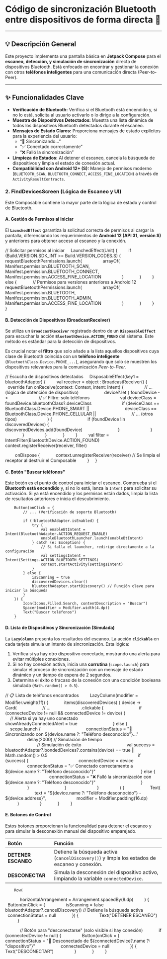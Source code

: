 # Código de sincronización Bluetooth entre dispositivos de forma directa 📱
---

## 💡 Descripción General
Este proyecto implementa una pantalla básica en **Jetpack Compose** para el **escaneo, detección, y simulación de sincronización** directa de dispositivos Bluetooth. Está enfocado en encontrar y gestionar la conexión con otros **teléfonos inteligentes** para una comunicación directa (Peer-to-Peer).

---

## ✨ Funcionalidades Clave

* **Verificación de Bluetooth:** Verifica si el Bluetooth está encendido y, si no lo está, solicita al usuario activarlo o lo dirige a la configuración.
* **Muestra de Dispositivos Detectados:** Muestra una lista dinámica de todos los dispositivos Bluetooth detectados durante el escaneo.
* **Mensajes de Estado Claros:** Proporciona mensajes de estado explícitos para la experiencia del usuario:
    * “🔄 Sincronizando…”
    * “✅ Conectado correctamente”
    * “❌ Falló la sincronización”
* **Limpieza de Estados:** Al detener el escaneo, cancela la búsqueda de dispositivos y limpia el estado de conexión actual.
* **Compatibilidad con Android 12+ (S):** Manejo de permisos moderno (`BLUETOOTH_SCAN`, `BLUETOOTH_CONNECT`, `ACCESS_FINE_LOCATION`) a través de `ActivityResultContracts`.

### 2. FindDevicesScreen (Lógica de Escaneo y UI)

Este Composable contiene la mayor parte de la lógica de estado y control de Bluetooth.

#### **A. Gestión de Permisos al Iniciar**

El **`LaunchedEffect`** garantiza la solicitud correcta de permisos al cargar la pantalla, diferenciando los requerimientos de **Android 12 (API 31, versión S)** y anteriores para obtener acceso al escaneo y la conexión.


// Solicitar permisos al iniciar
    LaunchedEffect(Unit) {
        if (Build.VERSION.SDK_INT >= Build.VERSION_CODES.S) {
            requestBluetoothPermissions.launch(
                arrayOf(
                    Manifest.permission.BLUETOOTH_SCAN,
                    Manifest.permission.BLUETOOTH_CONNECT,
                    Manifest.permission.ACCESS_FINE_LOCATION
                )
            )
        } else {
            // Permisos para versiones anteriores a Android 12
            requestBluetoothPermissions.launch(
                arrayOf(
                    Manifest.permission.BLUETOOTH,
                    Manifest.permission.BLUETOOTH_ADMIN,
                    Manifest.permission.ACCESS_FINE_LOCATION
                )
            )
        }
    }

#### **B. Detección de Dispositivos (BroadcastReceiver)**

Se utiliza un **`BroadcastReceiver`** registrado dentro de un **`DisposableEffect`** para escuchar la acción **`BluetoothDevice.ACTION_FOUND`** del sistema. Este método es estándar para la detección de dispositivos.

Es crucial notar el **filtro** que solo añade a la lista aquellos dispositivos cuya clase de Bluetooth coincida con un **teléfono inteligente** (`BluetoothClass.Device.PHONE_...`), asegurando que solo se muestren los dispositivos relevantes para la comunicación *Peer-to-Peer*.


// Escucha de dispositivos detectados
    DisposableEffect(key1 = bluetoothAdapter) {
        val receiver = object : BroadcastReceiver() {
            override fun onReceive(context: Context, intent: Intent) {
                // ... (lógica de obtención de dispositivo)
                    device?.let { foundDevice ->
                        // ✅ Filtro: solo teléfonos
                        val deviceClass = foundDevice.bluetoothClass?.deviceClass
                        if (deviceClass == BluetoothClass.Device.PHONE_SMART ||
                            deviceClass == BluetoothClass.Device.PHONE_CELLULAR ||
                            // ... (otros tipos)
                        ) {
                            if (foundDevice !in discoveredDevices) {
                                discoveredDevices.add(foundDevice)
                            }
                        }
                    }
                }
            }
        }
        val filter = IntentFilter(BluetoothDevice.ACTION_FOUND)
        context.registerReceiver(receiver, filter)

        onDispose {
            context.unregisterReceiver(receiver) // Se limpia el receptor al destruir el Composable
        }
    }

#### **C. Botón "Buscar teléfonos"**

Este botón es el punto de control para iniciar el escaneo. Comprueba si el **Bluetooth está encendido** y, si no lo está, lanza la `Intent` para solicitar su activación. Si ya está encendido y los permisos están dados, limpia la lista de resultados anteriores e inicia el descubrimiento.


        Button(onClick = {
            // ... (Verificación de soporte Bluetooth)

            if (!bluetoothAdapter.isEnabled) {
                try {
                    val enableBtIntent = Intent(BluetoothAdapter.ACTION_REQUEST_ENABLE)
                    enableBluetoothLauncher.launch(enableBtIntent)
                } catch (e: Exception) {
                    // Si falla el launcher, redirige directamente a la configuración
                    val settingsIntent = Intent(Settings.ACTION_BLUETOOTH_SETTINGS)
                    context.startActivity(settingsIntent)
                }
            } else {
                isScanning = true
                discoveredDevices.clear()
                bluetoothAdapter.startDiscovery() // Función clave para iniciar la búsqueda
            }
        }) {
            Icon(Icons.Filled.Search, contentDescription = "Buscar")
            Spacer(modifier = Modifier.width(4.dp))
            Text("Buscar teléfonos")
        }

#### **D. Lista de Dispositivos y Sincronización (Simulada)**

La **`LazyColumn`** presenta los resultados del escaneo. La acción **`clickable`** en cada tarjeta simula un intento de sincronización. Esta lógica:

1.  Verifica si ya hay otro dispositivo conectado, mostrando una alerta para evitar múltiples conexiones.
2.  Si no hay conexión activa, inicia una **corrutina** (`scope.launch`) para simular el proceso de sincronización con un mensaje de estado dinámico y un tiempo de espera de 2 segundos.
3.  Determina el éxito o fracaso de la conexión con una condición booleana simulada (`Math.random() > 0.5`).


// 📋 Lista de teléfonos encontrados
        LazyColumn(modifier = Modifier.weight(1f)) {
            items(discoveredDevices) { device ->
                Card(
                    // ...
                        .clickable {
                            if (connectedDevice != null && connectedDevice != device) {
                                // Alerta si ya hay uno conectado
                                showAlreadyConnectedAlert = true
                            } else {
                                scope.launch {
                                    connectionStatus = "🔄 Sincronizando con ${device.name ?: "Teléfono desconocido"}..."
                                    delay(2000) // Simulación de tiempo
                                    
                                    // Simulación de éxito
                                    val success = bluetoothAdapter?.bondedDevices?.contains(device) == true || Math.random() > 0.5
                                    
                                    if (success) {
                                        connectedDevice = device
                                        connectionStatus = "✅ Conectado correctamente a ${device.name ?: "Teléfono desconocido"}"
                                    } else {
                                        connectionStatus = "❌ Falló la sincronización con ${device.name ?: "Teléfono desconocido"}"
                                    }
                                }
                            }
                        }
                ) {
                    Text(
                        text = "${device.name ?: "Teléfono desconocido"} - ${device.address}",
                        modifier = Modifier.padding(16.dp)
                    )
                }
            }
        }

#### **E. Botones de Control**

Estos botones proporcionan la funcionalidad para detener el escaneo y para simular la desconexión manual del dispositivo emparejado.

| Botón | Función |
| :--- | :--- |
| **DETENER ESCANEO** | Detiene la búsqueda activa (`cancelDiscovery()`) y limpia los estados de escaneo y conexión. |
| **DESCONECTAR** | Simula la desconexión del dispositivo activo, limpiando la variable `connectedDevice`. |


        Row(
            horizontalArrangement = Arrangement.spacedBy(8.dp)
        ) {
            Button(onClick = {
                isScanning = false
                bluetoothAdapter?.cancelDiscovery() // Detiene la búsqueda activa
                connectionStatus = null
            }) {
                Text("DETENER ESCANEO")
            }

            // Botón para "desconectarse" (solo visible si hay conexión)
            if (connectedDevice != null) {
                Button(onClick = {
                    connectionStatus = "🔌 Desconectado de ${connectedDevice?.name ?: "dispositivo"}"
                    connectedDevice = null
                }) {
                    Text("DESCONECTAR")
                }
            }
        }
